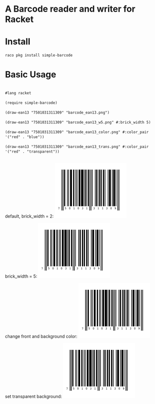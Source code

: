A Barcode reader and writer for Racket
==================

# Install
    raco pkg install simple-barcode

# Basic Usage
```racket

#lang racket

(require simple-barcode)

(draw-ean13 "7501031311309" "barcode_ean13.png")

(draw-ean13 "7501031311309" "barcode_ean13_w5.png" #:brick_width 5)

(draw-ean13 "7501031311309" "barcode_ean13_color.png" #:color_pair '("red" . "blue"))

(draw-ean13 "7501031311309" "barcode_ean13_trans.png" #:color_pair '("red" . "transparent"))
  
```

default, brick_width = 2:
![ScreenShot](simple-barcode/example/barcode_ean13.png)

brick_width = 5:
![ScreenShot](simple-barcode/example/barcode_ean13.png)

change front and background color:
![ScreenShot](simple-barcode/example/barcode_ean13.png)

set transparent background:
![ScreenShot](simple-barcode/example/barcode_ean13.png)
